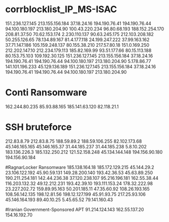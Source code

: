 # corrblocklist_IP_MS-ISAC

151.236.127.145
213.155.156.184
37.18.24.16
194.190.76.41
194.190.76.44
94.100.180.197
213.180.204.90
100.43.220.234
96.80.68.193
188.152.254.170
208.81.37.50
70.62.153.174
2.230.110.137
90.63.245.175
212.103.208.182
50.255.126.65
78.134.89.167
81.4.177.118
24.199.247.222
37.99.163.162
37.71.147.186
105.159.248.137
80.155.38.210
217.57.80.18
151.0.169.250
212.202.147.10
212.234.179.113
185.82.169.99
93.51.177.66
80.15.113.188
80.153.75.103
109.192.30.125
151.236.127.145
213.155.156.184
37.18.24.16
194.190.76.41
194.190.76.44
94.100.180.197
213.180.204.90
5.178.86.77
141.101.196.233 
45.129.136.189 
151.236.127.145
213.155.156.184
37.18.24.16
194.190.76.41
194.190.76.44
94.100.180.197
213.180.204.90

# Conti Ransomware
162.244.80.235
85.93.88.165
185.141.63.120
82.118.21.1
# SSH bruteforce
212.83.8.79 
212.83.8.75
188.59.89.2
188.59.106.255
82.102.173.68
45.146.165.165
45.146.165.37
31.44.185.237
31.44.185.238
5.8.10.202
183.136.226.3
185.132.250.212	
121.52.158.248
45.134.144.148
194.156.90.180
194.156.90.184

#RagnarLocker Ransomware
185.138.164.18
185.172.129.215
45.144.29.2
23.106.122.192
45.90.59.131
149.28.200.140
193.42.36.53
45.63.89.250
190.211.254.181
142.44.236.38
37.120.238.107
95.216.196.181
162.55.38.44
116.203.132.32
49.12.212.231
193.42.39.10
193.111.153.24
178.32.222.98
23.227.202.72
159.89.95.163
50.201.185.11 
47.35.60.92
108.26.193.165
108.56.142.135
198.12.81.56
198.12.127.199
45.91.93.75 
217.25.93.106
45.146.164.193
89.40.10.25
5.45.65.52
79.141.160.43

#Iranian Government-Sponsored APT 
91.214.124.143 
162.55.137.20 
154.16.192.70
